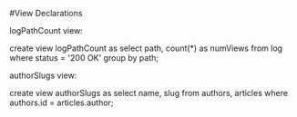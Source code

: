 #View Declarations

logPathCount view:

create view logPathCount as select path, count(*) as numViews from log where status = '200 OK'  group by path;

authorSlugs view:

create view authorSlugs as select name, slug from authors, articles where authors.id = articles.author;
